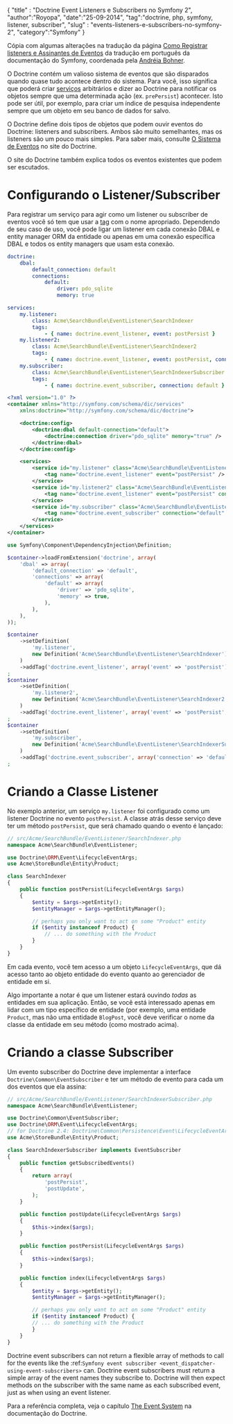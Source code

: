 {
"title" : "Doctrine Event Listeners e Subscribers no Symfony 2",
"author":"Royopa",
"date":"25-09-2014",
"tag":"doctrine, php, symfony, listener, subscriber",
"slug" : "events-listeners-e-subscribers-no-symfony-2",
"category":"Symfony"
}

Cópia com algumas alterações na tradução da página [Como Registrar listeners e Assinantes de Eventos](http://andreiabohner.org/symfony2docs/cookbook/doctrine/event_listeners_subscribers.html)
da tradução em português da documentação do Symfony, coordenada pela
[Andréia Bohner](https://github.com/andreia).

O Doctrine contém um valioso sistema de eventos que são disparados quando quase
tudo acontece dentro do sistema. Para você, isso significa que poderá criar
[serviços](http://andreiabohner.org/symfony2docs/book/service_container.html)
arbitrários e dizer ao Doctrine para notificar os objetos sempre que uma
determinada ação (ex. `prePersist`) acontecer.
Isto pode ser útil, por exemplo, para criar um índice de pesquisa independente
sempre que um objeto em seu banco de dados for salvo.

O Doctrine define dois tipos de objetos que podem ouvir eventos do
Doctrine: listeners and subscribers. Ambos são muito semelhantes, mas os
listeners são um pouco mais simples. Para saber mais, consulte
[O Sistema de Eventos](http://docs.doctrine-project.org/projects/doctrine-orm/en/2.1/reference/events.html)
no site do Doctrine.

O site do Doctrine também explica todos os eventos existentes que podem ser
escutados.

Configurando o Listener/Subscriber
==================================

Para registrar um serviço para agir como um listener ou subscriber de
eventos você só tem que usar a [tag](http://andreiabohner.org/symfony2docs/book/service_container.html#book-service-container-tags) com o nome apropriado. Dependendo de seu caso de uso, você pode
ligar um listener em cada conexão DBAL e entity manager ORM da entidade ou apenas
em uma conexão específica DBAL e todos os entity managers que usam esta conexão.

```yaml
doctrine:
    dbal:
        default_connection: default
        connections:
            default:
                driver: pdo_sqlite
                memory: true

services:
    my.listener:
        class: Acme\SearchBundle\EventListener\SearchIndexer
        tags:
            - { name: doctrine.event_listener, event: postPersist }
    my.listener2:
        class: Acme\SearchBundle\EventListener\SearchIndexer2
        tags:
            - { name: doctrine.event_listener, event: postPersist, connection: default }
    my.subscriber:
        class: Acme\SearchBundle\EventListener\SearchIndexerSubscriber
        tags:
            - { name: doctrine.event_subscriber, connection: default }
```

```xml
<?xml version="1.0" ?>
<container xmlns="http://symfony.com/schema/dic/services"
    xmlns:doctrine="http://symfony.com/schema/dic/doctrine">

    <doctrine:config>
        <doctrine:dbal default-connection="default">
            <doctrine:connection driver="pdo_sqlite" memory="true" />
        </doctrine:dbal>
    </doctrine:config>

    <services>
        <service id="my.listener" class="Acme\SearchBundle\EventListener\SearchIndexer">
            <tag name="doctrine.event_listener" event="postPersist" />
        </service>
        <service id="my.listener2" class="Acme\SearchBundle\EventListener\SearchIndexer2">
            <tag name="doctrine.event_listener" event="postPersist" connection="default" />
        </service>
        <service id="my.subscriber" class="Acme\SearchBundle\EventListener\SearchIndexerSubscriber">
            <tag name="doctrine.event_subscriber" connection="default" />
        </service>
    </services>
</container>
```

```php
use Symfony\Component\DependencyInjection\Definition;

$container->loadFromExtension('doctrine', array(
    'dbal' => array(
        'default_connection' => 'default',
        'connections' => array(
            'default' => array(
                'driver' => 'pdo_sqlite',
                'memory' => true,
            ),
        ),
    ),
));

$container
    ->setDefinition(
        'my.listener',
        new Definition('Acme\SearchBundle\EventListener\SearchIndexer')
    )
    ->addTag('doctrine.event_listener', array('event' => 'postPersist'))
;
$container
    ->setDefinition(
        'my.listener2',
        new Definition('Acme\SearchBundle\EventListener\SearchIndexer2')
    )
    ->addTag('doctrine.event_listener', array('event' => 'postPersist', 'connection' => 'default'))
;
$container
    ->setDefinition(
        'my.subscriber',
        new Definition('Acme\SearchBundle\EventListener\SearchIndexerSubscriber')
    )
    ->addTag('doctrine.event_subscriber', array('connection' => 'default'))
;
```

Criando a Classe Listener
=========================

No exemplo anterior, um serviço `my.listener` foi configurado como um listener
Doctrine no evento `postPersist`. A classe atrás desse serviço deve ter um
método `postPersist`, que será chamado quando o evento é lançado:

```php
// src/Acme/SearchBundle/EventListener/SearchIndexer.php
namespace Acme\SearchBundle\EventListener;

use Doctrine\ORM\Event\LifecycleEventArgs;
use Acme\StoreBundle\Entity\Product;

class SearchIndexer
{
    public function postPersist(LifecycleEventArgs $args)
    {
        $entity = $args->getEntity();
        $entityManager = $args->getEntityManager();

        // perhaps you only want to act on some "Product" entity
        if ($entity instanceof Product) {
            // ... do something with the Product
        }
    }
}
```

Em cada evento, você tem acesso a um objeto `LifecycleEventArgs`, que dá
acesso tanto ao objeto entidade do evento quanto ao gerenciador de
entidade em si.

Algo importante a notar é que um listener estará ouvindo *todas* as
entidades em sua aplicação. Então, se você está interessado apenas em
lidar com um tipo específico de entidade (por exemplo, uma entidade
` Product`, mas não uma entidade `BlogPost`, você deve verificar o
nome da classe da entidade em seu método (como mostrado acima).

Criando a classe Subscriber
===========================

Um evento subscriber do Doctrine deve implementar a interface
`Doctrine\Common\EventSubscriber` e ter um método de evento para cada um dos
eventos que ela assina:

```php
// src/Acme/SearchBundle/EventListener/SearchIndexerSubscriber.php
namespace Acme\SearchBundle\EventListener;

use Doctrine\Common\EventSubscriber;
use Doctrine\ORM\Event\LifecycleEventArgs;
// for Doctrine 2.4: Doctrine\Common\Persistence\Event\LifecycleEventArgs;
use Acme\StoreBundle\Entity\Product;

class SearchIndexerSubscriber implements EventSubscriber
{
    public function getSubscribedEvents()
    {
        return array(
            'postPersist',
            'postUpdate',
        );
    }

    public function postUpdate(LifecycleEventArgs $args)
    {
        $this->index($args);
    }

    public function postPersist(LifecycleEventArgs $args)
    {
        $this->index($args);
    }

    public function index(LifecycleEventArgs $args)
    {
        $entity = $args->getEntity();
        $entityManager = $args->getEntityManager();

        // perhaps you only want to act on some "Product" entity
        if ($entity instanceof Product) {
        // ... do something with the Product
        }
    }
}
```

Doctrine event subscribers can not return a flexible array of methods to
call for the events like the :ref:`Symfony event subscriber <event_dispatcher-using-event-subscribers>`
can. Doctrine event subscribers must return a simple array of the event
names they subscribe to. Doctrine will then expect methods on the subscriber
with the same name as each subscribed event, just as when using an event listener.

Para a referência completa, veja o capítulo [The Event System](http://docs.doctrine-project.org/projects/doctrine-orm/en/latest/reference/events.html)
na documentação do Doctrine.
